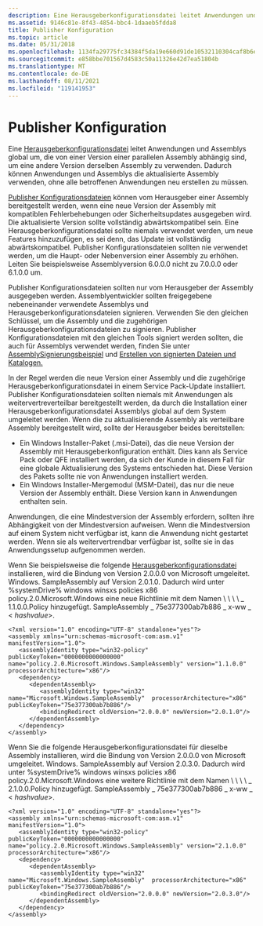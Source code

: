 ```yaml
---
description: Eine Herausgeberkonfigurationsdatei leitet Anwendungen und Assemblys global um, die von einer Version einer parallelen Assembly abhängig sind, um eine andere Version derselben Assembly zu verwenden.
ms.assetid: 9146c81e-8f43-4854-bbc4-1daaeb5fdda8
title: Publisher Konfiguration
ms.topic: article
ms.date: 05/31/2018
ms.openlocfilehash: 1134fa29775fc34384f5da19e660d91de10532110304caf8b6ecacbb92fec87e
ms.sourcegitcommit: e858bbe701567d4583c50a11326e42d7ea51804b
ms.translationtype: MT
ms.contentlocale: de-DE
ms.lasthandoff: 08/11/2021
ms.locfileid: "119141953"
---
```

# <a name="publisher-configuration"></a>Publisher Konfiguration

Eine [Herausgeberkonfigurationsdatei](publisher-configuration-files.md) leitet Anwendungen und Assemblys global um, die von einer Version einer parallelen Assembly abhängig sind, um eine andere Version derselben Assembly zu verwenden. Dadurch können Anwendungen und Assemblys die aktualisierte Assembly verwenden, ohne alle betroffenen Anwendungen neu erstellen zu müssen.

[Publisher Konfigurationsdateien](publisher-configuration-files.md) können vom Herausgeber einer Assembly bereitgestellt werden, wenn eine neue Version der Assembly mit kompatiblen Fehlerbehebungen oder Sicherheitsupdates ausgegeben wird. Die aktualisierte Version sollte vollständig abwärtskompatibel sein. Eine Herausgeberkonfigurationsdatei sollte niemals verwendet werden, um neue Features hinzuzufügen, es sei denn, das Update ist vollständig abwärtskompatibel. Publisher Konfigurationsdateien sollten nie verwendet werden, um die Haupt- oder Nebenversion einer Assembly zu erhöhen. Leiten Sie beispielsweise Assemblyversion 6.0.0.0 nicht zu 7.0.0.0 oder 6.1.0.0 um.

Publisher Konfigurationsdateien sollten nur vom Herausgeber der Assembly ausgegeben werden. Assemblyentwickler sollten freigegebene nebeneinander verwendete Assemblys und Herausgeberkonfigurationsdateien signieren. Verwenden Sie den gleichen Schlüssel, um die Assembly und die zugehörigen Herausgeberkonfigurationsdateien zu signieren. Publisher Konfigurationsdateien mit den gleichen Tools signiert werden sollten, die auch für Assemblys verwendet werden, finden Sie unter [AssemblySignierungsbeispiel](assembly-signing-example.md) und [Erstellen von signierten Dateien und Katalogen.](creating-signed-files-and-catalogs.md)

In der Regel werden die neue Version einer Assembly und die zugehörige Herausgeberkonfigurationsdatei in einem Service Pack-Update installiert. Publisher Konfigurationsdateien sollten niemals mit Anwendungen als weitervertreverteilbar bereitgestellt werden, da durch die Installation einer Herausgeberkonfigurationsdatei Assemblys global auf dem System umgeleitet werden. Wenn die zu aktualisierende Assembly als verteilbare Assembly bereitgestellt wird, sollte der Herausgeber beides bereitstellen:

-   Ein Windows Installer-Paket (.msi-Datei), das die neue Version der Assembly mit Herausgeberkonfiguration enthält. Dies kann als Service Pack oder QFE installiert werden, da sich der Kunde in diesem Fall für eine globale Aktualisierung des Systems entschieden hat. Diese Version des Pakets sollte nie von Anwendungen installiert werden.
-   Ein Windows Installer-Mergemodul (MSM-Datei), das nur die neue Version der Assembly enthält. Diese Version kann in Anwendungen enthalten sein.

Anwendungen, die eine Mindestversion der Assembly erfordern, sollten ihre Abhängigkeit von der Mindestversion aufweisen. Wenn die Mindestversion auf einem System nicht verfügbar ist, kann die Anwendung nicht gestartet werden. Wenn sie als weitervertrendbar verfügbar ist, sollte sie in das Anwendungssetup aufgenommen werden.

Wenn Sie beispielsweise die folgende [Herausgeberkonfigurationsdatei](publisher-configuration-files.md) installieren, wird die Bindung von Version 2.0.0.0 von Microsoft umgeleitet. Windows. SampleAssembly auf Version 2.0.1.0. Dadurch wird unter %systemDrive% windows winsxs policies x86 policy.2.0.Microsoft.Windows eine neue Richtlinie mit dem Namen \\ \\ \\ \\ \_ 1.1.0.0.Policy hinzugefügt. SampleAssembly \_ 75e377300ab7b886 \_ x-ww \_ < *hashvalue*>.

``` syntax
<?xml version="1.0" encoding="UTF-8" standalone="yes"?>
<assembly xmlns="urn:schemas-microsoft-com:asm.v1" manifestVersion="1.0">
   <assemblyIdentity type="win32-policy" publicKeyToken="0000000000000000" name="policy.2.0.Microsoft.Windows.SampleAssembly" version="1.1.0.0" processorArchitecture="x86"/>
   <dependency>
      <dependentAssembly>
         <assemblyIdentity type="win32" name="Microsoft.Windows.SampleAssembly"  processorArchitecture="x86" publicKeyToken="75e377300ab7b886"/>
         <bindingRedirect oldVersion="2.0.0.0" newVersion="2.0.1.0"/>
      </dependentAssembly>
   </dependency>
</assembly>
```

Wenn Sie die folgende Herausgeberkonfigurationsdatei für dieselbe Assembly installieren, wird die Bindung von Version 2.0.0.0 von Microsoft umgeleitet. Windows. SampleAssembly auf Version 2.0.3.0. Dadurch wird unter %systemDrive% windows winsxs policies x86 policy.2.0.Microsoft.Windows eine weitere Richtlinie mit dem Namen \\ \\ \\ \\ \_ 2.1.0.0.Policy hinzugefügt. SampleAssembly \_ 75e377300ab7b886 \_ x-ww \_ < *hashvalue*>.

``` syntax
<?xml version="1.0" encoding="UTF-8" standalone="yes"?>
<assembly xmlns="urn:schemas-microsoft-com:asm.v1" manifestVersion="1.0">
   <assemblyIdentity type="win32-policy" publicKeyToken="0000000000000000" name="policy.2.0.Microsoft.Windows.SampleAssembly" version="2.1.0.0" processorArchitecture="x86"/>
   <dependency>
      <dependentAssembly>
         <assemblyIdentity type="win32" name="Microsoft.Windows.SampleAssembly"  processorArchitecture="x86" publicKeyToken="75e377300ab7b886"/>
         <bindingRedirect oldVersion="2.0.0.0" newVersion="2.0.3.0"/>
      </dependentAssembly>
   </dependency>
</assembly>
```

 

 




